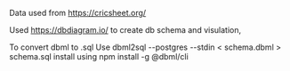 Data used from https://cricsheet.org/

Used https://dbdiagram.io/ to create db schema and visulation,

To convert dbml to .sql 
Use dbml2sql --postgres --stdin < schema.dbml > schema.sql
 install using npm install -g @dbml/cli

 